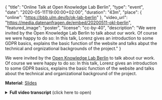 {
    "title": "Online Talk at Open Knowledge Lab Berlin",
    "type": "event",
    "date": "2020-05-11T19:00:00+02:00",
    "duration": "43m",
    "place": {
        "online": "https://bbb.ulm.dev/b/ok-lab-berlin"
    },
    "video_url": "https://media.datenanfragen.de/embed/20200511-okl-berlin",
    "featured_image": "poster",
    "license": "cc-by-40",
    "description": "We were invited by the Open Knowledge Lab Berlin to talk about our work. Of course we were happy to do so: In this talk, Lorenz gives an introduction to some GDPR basics, explains the basic function of the website and talks abput the technical and orgnizational backgrounds of the project."
}

We were invited by the [Open Knowledge Lab Berlin](https://codefor.de/berlin/) to talk about our work. Of course we were happy to do so: In this talk, Lorenz gives an introduction to some GDPR basics, explains the basic function of the website and talks about the technical and organizational background of the project.

**Material**: [Slides](https://static.dacdn.de/talks/slides/2020-05-11-okl-berlin.pdf)

<details>
<summary><strong>Full video transcript</strong> (click here to open)</summary>

Ok, so let me tell you a little bit about Datenanfragen.de and about the GDPR and privacy. First, just a little bit about me. I am a chairperson of the Datenanfragen.de association. I study physics, not law which is important. So I can't give you any legal advice and you shouldn't rely on stuff that I tell you about law and always consult your lawyers. You can reach me a my email. But you can find all of this information on our website as well. So, I'll try to use simple words but sometimes I think it's easier to be exact when we use words from the GDPR. So, I'll try and use some words from the GDPR. Ask, if you don't understand them. And we also have a glossary for GDPR words up on our website.

So first, I'll try to give you a short introduction on what the GDPR is for all people who are not familiar with it currently or who just need some more in-depth knowledge. The GDPR is short for "General Data Protection Regulation". It's a European regulation which was basically the unification of European privacy law. And it is in force since May 2018. And it's actually a really, really nice law. That the GDPR is in force is basically the reason why we started our project. Because we realized that there are very, very nice and strong rights which are established with the GDPR and nobody really knew how to use them.

And also, a lot of corporate lawyers just said that the GDPR would be a nightmare for companies and consumers alike because it is so complicated and bureaucratic. One of our favorite things that we found on the internet is someone who basically did the same thing that we did, which is creating requests according to the GDPR. And he wrote a "nightmare letter" for companies, which would be someone really using their right to data access and accessing all of their data, which is what we do. But they say: "That's a nightmare, that's actually not possible". Which is wrong. So, there's a lot of misinformation about the GDPR and that's why we do what we do.

So, what are the rights and where are they applicable? So, the GDPR is basically applicable in all countries of the European Economic Area, so the EU and some additional countries and some other places where EU laws applies. And, what's really nice, is that it is mostly independent from national law. Which makes it very easy for us to just scale to the whole of the EEA by just basically translating and also doing a lot of other internationalization stuff but we don't need that much internationalization when it comes to law. And, if you're asking yourself, whether the GDPR applies, where the answer is basically "yes", but if you really need a definitive answer: The question is: "Is even any personal data processed?" So, that's the first question that you should ask yourself. And if personal is processed, then either the company or the organization has to be "established" in the EU. So, offices, a store, whatever, in the EU, which is more than just a letterbox. And the other thing are companies which are not in the EU but which offer services to people who are in the EU. They also need to comply with the GPDR. And that's the very interesting thing and a very powerful thing, that the GDPR brings. So, that basically any company which wants to target European users has to comply with the GDPR. And we can use that to send access requests to Google for example.

Ok, so what rights are the interesting rights from the GDPR. There are quite a lot of them but we'll focus on three or four rights that are rights for data subjects. So, they are addressed only to you, to individuals. The first and most interesting right is the right to data access which is the right that you can just access all the data that a controller has either stored or generated on you. Which is already a really interesting right which we couldn't use before. They also need to tell you why they have this data on you and who has access to the data and also, who gave them the data. And, they need to provide it to you portably, which is actually a different Article in the GDPR but you need to be able to port your data from one controller to another. The other right is the right to rectification, which is basically, if something is wrong in the data that a controller has on you, you need to be able to correct it. I think the most interesting application of this is when financial agencies who collect financial data on you and the data they collect is flawed, the calculations they base on that might also be wrong and you have the right to correct it and demand them to tell everybody else. You also have the right to be forgotten, which been talked about in our community for quite some time. The GDPR is now there to establish it in the whole of the EU. So, that's basically if there is no legal reason for a controller to process your data and also if you don't consent to the processing of the data, then the data should be deleted. So, that's also a really useful right that you should always use and it's very nice to clean up old accounts for example.

Ok so, now we know there are quite a lot of nice rights and we actually can read about them in basically every privacy policy since the GDPR went into force. So, how can we use those rights. And that is the difficult question. Because nobody really knows how I can ask a controller for my data and nobody really knows what I should do to get my data deleted. And the process is actually kind of complicated. So, first I need to know: who is the right contact for me to address? How can I send my email or my letter or my fax—which is surprisingly often the case—to the correct person at the controller and so I have to research who is this person, is it the right person? And after I researched the correct contact, then I have to write a request. Maybe I did this before and I can just copy the request I wrote before. If you don't know what you're doing, that is pretty hard. And then, you need to find out: what information is sufficient to identify myself? Because, sometimes you don't want the controller even more information than they already have. So you need to be careful about that. You need to know the information that they need, so that they don't illegally send the data to someone else. That's also hard to know because sometimes they tell you, sometimes they don't. It's really hard to know. Then, you need to send your request of course, which is difficult depending on the way you send it: If you send a letter, that is of course significantly more work than just sending an email. And then, most of the time, you don't get your data right away. Most of the time, the controller will just answer with some, I don't know, some strange answer that they need more identification information or that they need more time or that you need to be more concrete in your request. Most of the time, this is not even appropriate. They are just trying to delay your request. They are trying to get you to give up. And that is also really hard to do, not giving up and following up. And sometimes, they don't send you anything at all and then you need to send a warning and tell them "I want my data.", which is also hard because you need to remember that you need to send warnings. Then, sometimes if you're lucky, you might receive some data that the controller has on you. Maybe it is like the full dataset, maybe you just get a little bit of data and you know they have a lot more. And depending on what you get, you might want to lodge a complaint or even go to court. So, it's a pretty complicated process to even just get to your data. If you want to delete your data, sometimes it's harder, sometimes it's easier.

So, we saw this challenge and we wanted to change that, which is why we created datarequests.org. With datarequests.org, there still is a little bit of a challenge, currently at least. So, if you want to make a request, you go to datarequests.org and you generate the request. We try to manage all of the rest. I'll tell you all that we do in a moment. And then, you just send the request. Most of the time, you just send it via email and we do all of the other stuff. Sending warnings and complaints is also easier with datarequests.org. And I'll tell you how. So basically, we saw this very big challenge to use your rights and we tried to make that easier. 

So, what are all the details of how the project works?

So first, we have a database of companies. Currently, we have over 1300 entries in our database. And the database contains all the privacy-specific contact information. So, we really want the contact information of the data protection officer or maybe just a general "privacy@" email address. But we don't want "support@company.com" because we don't want to send all our sensitive identification data to any random person at the help desk or something like that. So that's why we try to collect all the contact information that is privacy-specific. And that's really hard to find because most of the time, it's just hidden somewhere in the privacy policy or something.  
Then, we need to know what is the required identification information. Like I told you, that is also saved in the database, if we can find it somewhere in the privacy policy. That's also very hard because sometimes there's just a wall of text and you need to find the right information. And, what's also really hard to find but interesting to have in the database are all the other brands or names of a company, or the websites a company is running. That's to save people the journey of finding the correct company to ask. And then, when somebody requests information from one website, we just request the information from all other websites as well. 

We also have supervisory authorities in our database, the "Datenschutzaufsichtsbehörden" in German. And we have contact information and potential PGP keys, so you can send the data encryptedly if you want to complain.

So, the way we save stuff in our database is, like you see in this image, JSON. So, we have a basic JSON file. And we save all of those JSON files in our GitHub repository. And they just sit there in a folder.  
And we also have a lot more information in that database. So, we have information on suggested companies, for example, that are interesting for one country.  
If you want to suggest a company from the website, that will automatically generate issues, which is very tedious to maintain because then we have an issue and we hand-control everything, so when we have the information, we look at the sources to see if we can find the same information there. Then, we do our own pull request and merge the suggestion. That is quite tedious to do all the time. And I'm lucky that I don't have to do that because Benni does all that for me.

And we do search. Currently, we do it with Typesense, which is also not that nice because we always have to upload all the files into Typesense when something changes and we are currently trying to switch to Xapiand, which is another search engine but that has been ongoing for quite a while now. So, maybe eventually we will do that.

Ok, we also have templates in our database, which is basically one of the most important things that we do. So, we have texts for different types of requests.
The standard request would be the access request, which combines access and data portability requests, because we just have a little checkbox that you can check to make your data portable.  
And, we also support rectification requests, erasure requests and direct marketing objections, which would be the kind of request you send when you don't want to get spam emails anymore.  
So, we have files for all of this. They are also mostly translated depending on the language, to German, English, Greek, Spanish, French, Italian, Dutch and Portuguese. And we are still working on that. If you know any languages, please help us. And we want to support the whole of Europe, so every language in the European Economic Area.

Templates are also very simple. They are just a text file that contains some basic formatting and they also sit in the "data" repository. So, that's all very easy, very, very easy to host to maintain.

We also convert all of those text files to OpenOffice, Word and PDF templates. They are, I guess, the most popular content on our website. So, some people don't use our generator but they just use the templates that we provide.  
And you can also put in custom templates for specific controllers. There are different local laws. For example for the German catholic church. They have their own privacy law because the GDPR doesn't really apply to them. And then we have custom templates to also request your data from those controllers.

So, the heart of our website is the request generator. And that one just generates requests, like the name says, from the templates.  
And you can choose the controller that you want to address. You can input the required identification data, which we suggest in our form. And then we fill in the previously used identification data. And we support different output formats, like a letter, a fax, which is still used, and email.

I'll try to show you how this looks. But I have to share my screen for that.

Ok, cool. So, the way the generator works is, you just type in the company that you want to request or any other controller, for example "Datenanfragen.de e. V.". Then you choose the controller that you want to request and then basically, everything is done for you. So, on the side you can see where you fill in your identification data. And we change that depending on the controller and you can choose what type of request you want to send and how you want to send it. And then, that's it. You just click the "Send email" button and then you can choose if you want to send it with your email program or Gmail or whatever. So, that's really straightforward but we still think it's not straightforward enough.

Ok, I'll try to return to the presentation.

Ok, so the problem that we see with our generator is that we want it to be easy and clean but we also want it to be adaptable and customizable. And that seems like an impossible to solve conflict.  
We try to do some of this just by prefilling sensible defaults. So, we fill in your saved identification data every time a new request is done to make it easy to use. But still, everything can be overwritten at any point of time. So, you can just remove identification data inputs or change the text of them, etc. Because we want it to be very adaptable for every kind of case where you want to request your data. But, at the moment, the flexibility of the generator really, on the one hand it's a strong point but on the other hand, we think it might scare users away.

So, on the technical side of the generator, what is the thing that we are most proud of? It's that we do everything on the client-side. So, except for the search, everything is handled in the browser with JS. And why do we do that?
We want to be a role model for data minimization, which is why we try not to generate and collect any data that we don't really need and we don't need the data that users enter to send their requests. So, we don't even send it to us at all.  
So, we don't want to be responsible for any sensitive personal data.
And we want users to be able to trust us or, even better, not having to trust us. So, that they use the generator without any fear that their data gets stolen.
A disadvantage of this is that the generator is not as portable. So, if you filled in your identification data in one browser, it won't port to the other browser, because we don't know anything and we would need a server to port any information.
Doing everything client-side makes hosting very easy, because we only need to host static files and we generate them via Hugo and we serve them via Netlify, except for large static files. Those, we serve through Amazon object storage.
And we use JS for everything else. We do the interface design with Preact, which is a more compact and quicker version of React. And we do the PDF generation with pdfmake, which is my favorite JS PDF generation library. And we persist the data with localforage, which mostly persists everything into IndexedDB, I think.

Ok, the request generator on its own is really nice to use but when you want to send a lot of requests, which is very often very useful, because a lot of different entities control my personal data, so I want to request data from all of them. And, if I want to do that, I can use the batch wizard, which is on our homepage.
Let me try and, again, I hope it works a little bit better this time.

Now, you can see, here you can add companies from different categories, just by searching. For example, Amazon. And you can add as many companies as you want from our database. And then, just click "Done adding companies" and you'll enter the wizard mode of the generator. Let's ignore the tutorial. And then, the generator is simplified a lot and you click "New request" every time, or rather "Next request" every time you want to send a new request. It is very easy to use and you can get through with a lot of requests in a short amount of time. Which is very useful for a lot of different controllers.

We also provide a list of suggested companies for people who don't even know who has their data. We suggest, maybe those companies might have their data. We use companies that typically have data on people in a specific country. So, those are internationalized. For Germany, for example, one of those companies would be the "Schufa" but also other kind of rating agencies.
So we suggest to people, what companies to ask. We prefill the identification data, if you have filled it in once. And we simplify the generator as you could see.

Another feature that we implemented, which is also there to send many requests at once, is the "My requests" feature, which is basically a list of requests that you sent through datarequests.org in this very specific browser, because we save all of in in local storage. And in this list of your requests, you can generate warnings and send formal complaints. Currently, it's not possible to just export the correspondence that you had but we're trying to work on that.
And you can set calendar events to be reminded of expiring deadlines, so you don't forget to send warnings or complaints.

And, we also provide informational material, mostly the articles on our website. We don't have that many English articles at the moment but our German articles have increased in number over the last few months because we worked with the Humboldt University in Berlin and some law students wrote some very nice articles on our German website. If you want to read them, I can recommend them. And the main goal of writing articles is to teach people knowledge of the GDPR because you do need some knowledge if you want to do requests, especially if you want to properly react to responses. Because, if you don't know how to react, you will give up very easily and we don't want that. We want as many people as possible to just access their data and use their rights.  
We also try to collect some interesting consumer-related developments in the GDPR jurisdictions but we are not the best people to do that. I think the people over at NOYB are much better at doing that. So, we might not be the best source for that.
And we also print materials. So we have some flyers that can be ordered for free on our website. So, if you want some flyers for your hackspace or some other place or your parents or whoever, just send us an email and we'll send you some flyers. And we are working towards having more informational material, more print material. Maybe for schools, which would be one of our goals.

Ok, so that's basically the technical aspects of our projects. But we also rely a lot on our community and the way we organize it. And we want to tell you a little bit about that.

We founded an association or "Verein" in German, the Datenanfragen.de e. V., and that association owns all the assets and all the money that we need, it pays for everything and receives donations. So you can donate on our website. And we also finance ourselves through membership fees.
And the question is: Why did we even found an association? Why didn't we just do the project privately? The reason for that is we wanted the project to be financially independent from us. And we also get tax privileges from being a non-profit organization in Germany which is also nice and people are more eager to donate if they can deduce that in their tax returns. But that's just a very small reason.  
We really liked the organization to be more transparent. And with an entity that is completely separate from our private lives, that is much easier because then we can just transfer the association if we don't want to support the project anymore.
And we were also able to codify our purposes in the constitution, so that we can't run away with the money or, I don't know, suddenly turn into a company.
All passwords, files and everything are separate from our private stuff. And that's also really relaxing because it's nice to know that we are not always the only people who are responsible.

So, in the community part of the talk, I wanted to tell you where we need some help. Because I guess there are some competent people here and maybe even some real lawyers, which would be really, really nice because none of us are lawyers and we do know a little bit about law and we do know quite a bit about the GDPR but we are not allowed to offer legal advice. And we would really like to offer legal advice or have people check our articles, so that we have the peace of mind that a lawyer checked it.  
If you're not a lawyer, you can still help us. We have a lot of features planned that we need a lot of help with because they are really complicated. We want a generator for responses. So, if you received not your data but just some kind of response from a controller after you've sent your access request, it's really hard to react appropriately and we want a generator where you can basically click "This is what the controller said" and then we generate the appropriate response. And that requires a lot of research and a lot of development. We also want to improve the request management in the "My requests" feature. We want to save correspondence and be able to export all the correspondence, so that it's easy to send complaints. We would really like some kind of wizard-y experience for the generator. So if you know UX design, we would really like some input on that. We want a straightforward design for the frontpage because we think that it is very complicated and confusing at the moment. We want telemetry, so we can know what users want and for example what companies are requested very often. And we don't know that at the moment. We don't want to blindly collect all data but instead collect some limited data with proper consent. We don't want cookie banners and all of that crap. We are out of ideas how to do that and would really like your input. And we want to support web forms as a transport medium for requests. At the moment you can just send an email but some companies also have web forms on their websites and we want to support those web forms for those specific sites and write some kind of API for that. All of those are quite big features but there's also small things you can do.

You can write or translate blog posts. Especially at the moment we have a lot of German blog posts that are not translated to English. So, if you want to get on that, please do.
We need to translate everything to all languages in the European Economic Area which is quite a monstrous project. But we still want to achieve at least some language coverage. Currently, someone is working on Spanish, I think. If you know any language in the EEA that we don't support at the moment or if you want to try and maintain one of the languages, we would be really happy.  
You can also suggest companies and collect company privacy contact information and add them to our database, which a small and very useful way to contribute.
And you can spread the word and get users to use Datenanfragen.de or datarequests.org or any of our other language websites. You can tweet about us and everything.

And if you have any other ideas, any feedback, suggestions what we can do, just let us know. We are really open to it and we want the experience on datarequests.org to be best for everyone, so just tell us.

And now that I told you how to contribute or what to contribute, I'll tell you a little bit about where to contribute.
We have a website for that: datarequests.org/contribute if you want to have an overview.  
You can always send your pull requests to any of the repositories in our GitHub organization. If you want to contribute companies, please look at the README of datenanfragen/data which is where our database lives. If you want to contribute code, the best way to start would be datenanfragen/website. And if you want to contribute articles, you can contribute them to datenanfragen/website. Just send pull requests. I think we also have some German information on how to write articles if you don't know Markdown. Those are also in the GitHub organization.  
You can translate small strings at Weblate, which is a translation platform. All links will be in slides that we'll publish later on.
You can send us emails and ask where you can help.  
And you can join our Matrix channel if you want to chat with us.

Like I said, email us if you want to stay in touch.
You can follow us on Mastodon and Twitter.
And you can read our newsletter. We currently only publish our newsletter to members of the association. So, if you want, you can become a member. But maybe we'll also publish the newsletter for non-members in the future. So, I don't know, check our website for that.
You can subscribe to our RSS feed, where we publish our articles.

Yeah, and that's basically it. We will publish a recording and the slides on our website. And you can reuse the slides if you want.

Yeah, and now I'll be open for discussion and questions. Are there any questions? 

'First of all, thank you. I think that was a really nice presentation, a good overview. We are very happy that this project exists.
One thing I always wondered about is: How many people are actually at the core of this? Is it just you two?'

At the core it's just the two of us. I think also Benni does a lot more of the heavy lifting because I am very busy. But at the core, it's the two of us and there are some maintainers for other languages. So, we have one new maintainer for Spanish now and we also have another maintainer who does French. Yeah, but that's basically it. Our association is also very small.

'Yeah, very cool. We've been super impressed by how professional everything that you build looks and seems to be setup. I think that is actually a nice thing for us to also look at. Because sometimes we, as Code for Germany, tend to get lost in talking a bit. And you show, that it doesn't take a lot of people to build something really cool. So, kudos to that!'

Thank you. If you're interested in how we did the design, we also have design information up on GitHub I think. And we use a lot of publicly available design elements. Just look in our license information.  
–Benni: The design information isn't actually public yet.  
Lorenz: Ah okay. So we'll publish that some time, maybe.

'Looking forward to that.'

Tobias asked if there is any connection with the Selbstauskunft website. You mean Selbstauskunft.net? No, there is no connection to Selbstauskunft.net. Benni and me, we were both users of Selbstauskunft.net before and started datarequests.org as a project for because we were not entirely happy with Selbstauskunft.net and we wanted a more simple and also more international project. And also Selbstauskunft.net is not really supporting GDPR. So that's why we did this.  
–Benni: Actually, they are supporting the GDPR but in the beginning, when we started the project, it wasn't exactly clear if they would. So, that was one of the motivations.  
–Lorenz: Yeah true.

'I think it might actually be interesting for you and FragDenStaat to talk a bit because this whole topic of sending requests and then getting back to the institution when they don't reply and telling them that they do have to reply, this is something that is also a big part of FragDenStaat, so it might be interesting to talk about that.'

Yes, that would be very interesting. Especially because we have no access to any lawyers and it seems that FragDenStaat has a lot more access to lawyers than we do.

'They do now have at least one lawyer that actually works for them. So this is new and cool and maybe actually, yeah, that can be used for that.

Ok. It doesn't look like there are any other questions. So, I would like to say thank you again. I really enjoyed the presentation. I think this was a very good first iteration of our remote OK Labs. Yeah, thank you Lorenz and Benni for the presentation and all the work you've been putting into this. And I'm looking forward to hearing more and working together with you in the future.'

Yes, if you can get us in touch with people from FragDenStaat, please do.

'Yes, definitely. They are also in our Slack. I'll just create a channel so that you folks can talk. I think this is a very good idea.'

Cool. Ok. Thank you for inviting us!

'Thank you very much. And for everyone else: We will probably come back in mid-june with our next expert talk. It's not clear yet which topic that is going to be but it's going to be another interesting open data or open-related topic. If you have any ideas for that, also please get in touch with us and make a recommendation there.  
Well, thanks everybody. I hope you still have a good evening and hope to see some of you again next month.'
</details>
